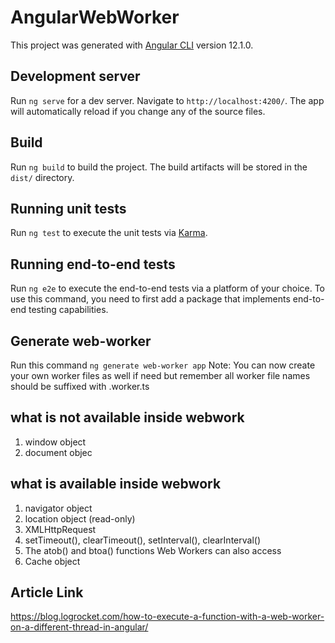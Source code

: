 # AngularWebWorker

This project was generated with [Angular CLI](https://github.com/angular/angular-cli) version 12.1.0.

## Development server

Run `ng serve` for a dev server. Navigate to `http://localhost:4200/`. The app will automatically reload if you change any of the source files.

## Build

Run `ng build` to build the project. The build artifacts will be stored in the `dist/` directory.

## Running unit tests

Run `ng test` to execute the unit tests via [Karma](https://karma-runner.github.io).

## Running end-to-end tests

Run `ng e2e` to execute the end-to-end tests via a platform of your choice. To use this command, you need to first add a package that implements end-to-end testing capabilities.

## Generate web-worker 

Run this command `ng generate web-worker app`
Note: You can now create your own worker files as well if need but remember all worker file names should be suffixed with .worker.ts

## what is not available inside webwork

1. window object
2. document objec

## what is available inside webwork

1. navigator object
2. location object (read-only)
3. XMLHttpRequest
4. setTimeout(), clearTimeout(), setInterval(), clearInterval()
5. The atob() and btoa() functions
Web Workers can also access
6. Cache object


## Article Link
https://blog.logrocket.com/how-to-execute-a-function-with-a-web-worker-on-a-different-thread-in-angular/